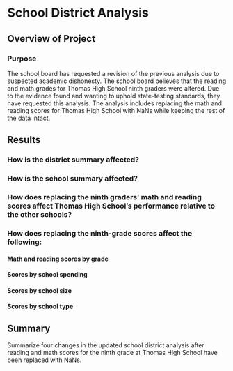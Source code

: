 # School District Analysis
## Overview of Project

### Purpose
The school board has requested a revision of the previous analysis due to suspected academic dishonesty. The school board believes that the reading and math grades for Thomas High School ninth graders were altered. Due to the evidence found and wanting to uphold state-testing standards, they have requested this analysis. The analysis includes replacing the math and reading scores for Thomas High School with NaNs while keeping the rest of the data intact.

## Results

### How is the district summary affected?

### How is the school summary affected?

### How does replacing the ninth graders’ math and reading scores affect Thomas High School’s performance relative to the other schools?

### How does replacing the ninth-grade scores affect the following:
#### Math and reading scores by grade

#### Scores by school spending

#### Scores by school size

#### Scores by school type


## Summary
Summarize four changes in the updated school district analysis after reading and math scores for the ninth grade at Thomas High School have been replaced with NaNs.
